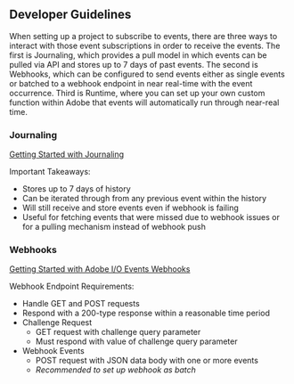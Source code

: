 ## Developer Guidelines

When setting up a project to subscribe to events, there are three ways to interact with those event subscriptions in order to receive the events.  The first is Journaling, which provides a pull model in which events can be pulled via API and stores up to 7 days of past events.  The second is Webhooks, which can be configured to send events either as single events or batched to a webhook endpoint in near real-time with the event occurrence.  Third is Runtime, where you can set up your own custom function within Adobe that events will automatically run through near-real time.

### Journaling

[Getting Started with Journaling](../../journaling_intro.md)

Important Takeaways:

- Stores up to 7 days of history
- Can be iterated through from any previous event within the history
- Will still receive and store events even if webhook is failing
- Useful for fetching events that were missed due to webhook issues or for a pulling mechanism instead of webhook push

### Webhooks

[Getting Started with Adobe I/O Events Webhooks](/src/pages/guides/)

Webhook Endpoint Requirements:

- Handle GET and POST requests
- Respond with a 200-type response within a reasonable time period
- Challenge Request
    - GET request with challenge query parameter
    - Must respond with value of challenge query parameter
- Webhook Events
    - POST request with JSON data body with one or more events
    - *Recommended to set up webhook as batch*
